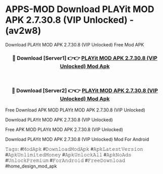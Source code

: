 # APPS-MOD Download PLAYit MOD APK 2.7.30.8 (VIP Unlocked) - (av2w8)
Download PLAYit MOD APK 2.7.30.8 (VIP Unlocked) Free Mod APK

<div align="center">
<h3>🔴 Download [Server1] 👉👉 <a href="https://apk-comot.site?title=PLAYit_MOD_APK_2.7.30.8_(VIP_Unlocked)">PLAYit MOD APK 2.7.30.8 (VIP Unlocked) Mod Apk</a></h3><br>

<h3>🔴 Download [Server2] 👉👉 <a href="https://apk-comot.site?title=PLAYit_MOD_APK_2.7.30.8_(VIP_Unlocked)">PLAYit MOD APK 2.7.30.8 (VIP Unlocked) Mod Apk</a></h3>
</div>


Free Download APK MOD PLAYit MOD APK 2.7.30.8 (VIP Unlocked)

Download PLAYit MOD APK 2.7.30.8 (VIP Unlocked) 

Free APK MOD PLAYit MOD APK 2.7.30.8 (VIP Unlocked) 

Download PLAYit MOD APK 2.7.30.8 (VIP Unlocked) Mod For Android

𝚃𝚊𝚐𝚜: #𝙼𝚘𝚍𝙰𝚙𝚔 #𝙳𝚘𝚠𝚗𝚕𝚘𝚊𝚍𝙼𝚘𝚍𝙰𝚙𝚔 #𝙰𝚙𝚔𝙻𝚊𝚝𝚎𝚜𝚝𝚅𝚎𝚛𝚜𝚒𝚘𝚗 #𝙰𝚙𝚔𝚄𝚗𝚕𝚒𝚖𝚒𝚝𝚎𝚍𝙼𝚘𝚗𝚎𝚢 #𝙰𝚙𝚔𝚄𝚗𝚕𝚘𝚌𝚔𝙰𝚕𝚕 #𝙰𝚙𝚔𝙽𝚘𝙰𝚍𝚜 #𝚄𝚗𝚕𝚘𝚌𝚔𝙿𝚛𝚎𝚖𝚒𝚞𝚖 #𝙵𝚘𝚛𝙰𝚗𝚍𝚛𝚘𝚒𝚍 #𝙵𝚛𝚎𝚎𝙳𝚘𝚠𝚗𝚕𝚘𝚊𝚍 #home_design_mod_apk